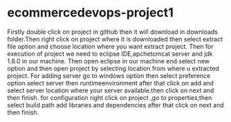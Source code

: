 # ecommercedevops-project1
Firstly double click on project in github then it will download in downloads folder.Then right click on project where it is downloaded then select extract file option and choose location where  you want extract project.
Then for execution of project we need to eclipse IDE,apchetomcat server and jdk 1.8.0 in our machine.
Then open eclipse in our machine end select new option and then open project by selecting location from where u extracted project.
For adding server go to windows option then select preference option.select server then runtimeenvironment after that click on add and select server location where your server available.then click on next and then finish.
for configuration right click on project ,go to properties,then select build path add libraries and dependencies after that click on next and then finish.  

